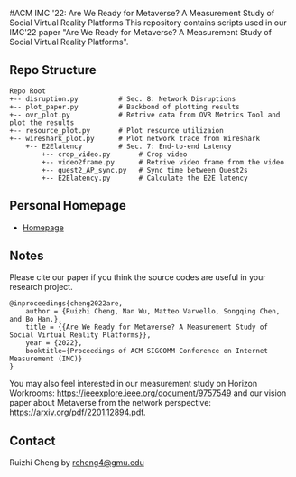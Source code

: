 #ACM IMC '22: Are We Ready for Metaverse? A Measurement Study of Social Virtual Reality Platforms
This repository contains scripts used in our IMC'22 paper "Are We Ready for Metaverse? A Measurement Study of Social Virtual Reality Platforms".

## Repo Structure
```
Repo Root
+-- disruption.py          # Sec. 8: Network Disruptions
+-- plot_paper.py          # Backbond of plotting results
+-- ovr_plot.py            # Retrive data from OVR Metrics Tool and plot the results
+-- resource_plot.py       # Plot resource utilizaion
+-- wireshark_plot.py      # Plot network trace from Wireshark
    +-- E2Elatency         # Sec. 7: End-to-end Latency
        +-- crop_video.py       # Crop video
        +-- video2frame.py      # Retrive video frame from the video
        +-- quest2_AP_sync.py   # Sync time between Quest2s
        +-- E2Elatency.py       # Calculate the E2E latency
```

## Personal Homepage
  * [Homepage](https://felixshing.github.io/)

## Notes
Please cite our paper if you think the source codes are useful in your research project.
```
@inproceedings{cheng2022are,
    author = {Ruizhi Cheng, Nan Wu, Matteo Varvello, Songqing Chen, and Bo Han.},
    title = {{Are We Ready for Metaverse? A Measurement Study of Social Virtual Reality Platforms}},
    year = {2022},
    booktitle={Proceedings of ACM SIGCOMM Conference on Internet Measurement (IMC)}
}
```
You may also feel interested in our measurement study on Horizon Workrooms: https://ieeexplore.ieee.org/document/9757549
and
our vision paper about Metaverse from the network perspective: https://arxiv.org/pdf/2201.12894.pdf.

## Contact
Ruizhi Cheng by rcheng4@gmu.edu
